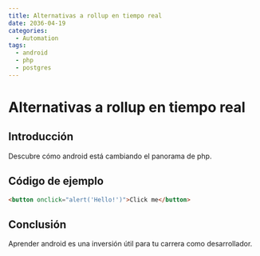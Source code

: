 ```yaml
---
title: Alternativas a rollup en tiempo real
date: 2036-04-19
categories:
  - Automation
tags:
  - android
  - php
  - postgres
---
```


# Alternativas a rollup en tiempo real

## Introducción

Descubre cómo android está cambiando el panorama de php.

## Código de ejemplo

```html
<button onclick="alert('Hello!')">Click me</button>
```

## Conclusión

Aprender android es una inversión útil para tu carrera como desarrollador.
